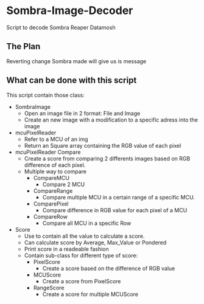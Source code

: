 # Sombra-Image-Decoder

Script to decode Sombra Reaper Datamosh

## The Plan

Reverting change Sombra made will give us is message

## What can be done with this script

This script contain those class:
* SombraImage
  * Open an image file in 2 format: File and Image
  * Create an new image with a modification to a specific adress into the image
* mcuPixelReader
    * Refer to a MCU of an img
    * Return an Square array containing the RGB value of each pixel
* mcuPixelReader Compare
    * Create a score from comparing 2 differents images based on RGB difference of each pixel.
    * Multiple way to compare
        * CompareMCU
            * Compare 2 MCU
        * CompareRange
            * Compare multiple MCU in a certain range of a specific MCU.
        * ComparePixel
            * Compare difference in RGB value for each pixel of a MCU
        * CompareRow
            * Compare all MCU in a specific Row
* Score
    * Use to contain all the value to calculate a score.
    * Can calculate score by Average, Max_Value or Pondered
    * Print score in a readeable fashion
    * Contain sub-class for different type of score:
        * PixelScore
            * Create a score based on the difference of RGB value
        * MCUScore
            * Create a score from PixelScore
        * RangeScore
            * Create a score for multiple MCUScore


